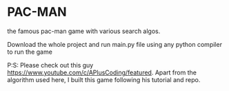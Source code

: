 # PAC-MAN
the famous pac-man game with  various search algos.

Download the whole project and run main.py file using any python compiler to run the game

P:S: Please check out this guy https://www.youtube.com/c/APlusCoding/featured. Apart from the algorithm used here, I built this game following his tutorial and repo.

